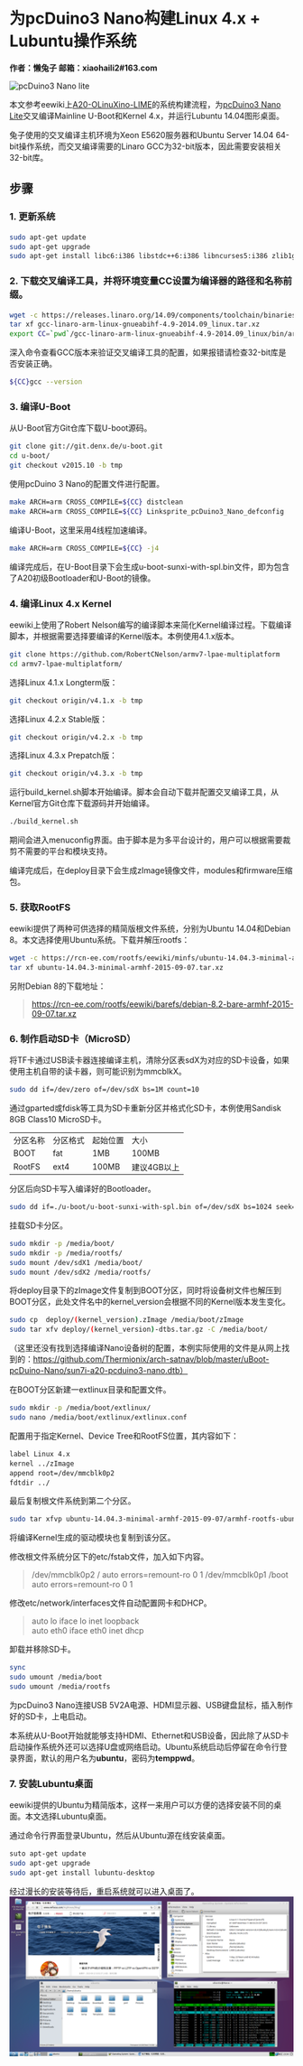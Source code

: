 # 为pcDuino3  Nano构建Linux 4.x + Lubuntu操作系统
**作者：懒兔子
邮箱：xiaohaili2#163.com**

![pcDuino3 Nano lite](http://www.linksprite.com/wp-content/uploads/2015/05/pcduino3nano_lite1.jpg)

本文参考eewiki上[A20-OLinuXino-LIME](https://eewiki.net/display/linuxonarm/A20-OLinuXino-LIME)的系统构建流程，为[pcDuino3 Nano Lite](http://www.linksprite.com/linksprite-pcduino3nano-lite/)交叉编译Mainline U-Boot和Kernel 4.x，并运行Lubuntu 14.04图形桌面。

兔子使用的交叉编译主机环境为Xeon E5620服务器和Ubuntu Server 14.04 64-bit操作系统，而交叉编译需要的Linaro GCC为32-bit版本，因此需要安装相关32-bit库。

## 步骤
### 1. 更新系统
```bash
sudo apt-get update
sudo apt-get upgrade
sudo apt-get install libc6:i386 libstdc++6:i386 libncurses5:i386 zlib1g:i386
```
### 2. 下载交叉编译工具，并将环境变量CC设置为编译器的路径和名称前缀。
```bash
wget -c https://releases.linaro.org/14.09/components/toolchain/binaries/gcc-linaro-arm-linux-gnueabihf-4.9-2014.09_linux.tar.xz
tar xf gcc-linaro-arm-linux-gnueabihf-4.9-2014.09_linux.tar.xz
export CC=`pwd`/gcc-linaro-arm-linux-gnueabihf-4.9-2014.09_linux/bin/arm-linux-gnueabihf-
```
深入命令查看GCC版本来验证交叉编译工具的配置，如果报错请检查32-bit库是否安装正确。
```bash
${CC}gcc --version
```

### 3. 编译U-Boot
从U-Boot官方Git仓库下载U-boot源码。
```bash
git clone git://git.denx.de/u-boot.git
cd u-boot/
git checkout v2015.10 -b tmp
```
使用pcDuino 3 Nano的配置文件进行配置。
```bash
make ARCH=arm CROSS_COMPILE=${CC} distclean
make ARCH=arm CROSS_COMPILE=${CC} Linksprite_pcDuino3_Nano_defconfig
```
编译U-Boot，这里采用4线程加速编译。
```bash
make ARCH=arm CROSS_COMPILE=${CC} -j4
```
编译完成后，在U-Boot目录下会生成u-boot-sunxi-with-spl.bin文件，即为包含了A20初级Bootloader和U-Boot的镜像。

### 4. 编译Linux 4.x Kernel

eewiki上使用了Robert Nelson编写的编译脚本来简化Kernel编译过程。下载编译脚本，并根据需要选择要编译的Kernel版本。本例使用4.1.x版本。

```bash
git clone https://github.com/RobertCNelson/armv7-lpae-multiplatform
cd armv7-lpae-multiplatform/
```

选择Linux 4.1.x Longterm版：
```bash
git checkout origin/v4.1.x -b tmp
```

选择Linux 4.2.x Stable版：
```bash
git checkout origin/v4.2.x -b tmp
```
选择Linux 4.3.x Prepatch版：
```bash
git checkout origin/v4.3.x -b tmp
```
运行build_kernel.sh脚本开始编译。脚本会自动下载并配置交叉编译工具，从Kernel官方Git仓库下载源码并开始编译。
```bash
./build_kernel.sh
```

期间会进入menuconfig界面。由于脚本是为多平台设计的，用户可以根据需要裁剪不需要的平台和模块支持。

编译完成后，在deploy目录下会生成zImage镜像文件，modules和firmware压缩包。

### 5. 获取RootFS
eewiki提供了两种可供选择的精简版根文件系统，分别为Ubuntu 14.04和Debian 8。本文选择使用Ubuntu系统。下载并解压rootfs：

```bash
wget -c https://rcn-ee.com/rootfs/eewiki/minfs/ubuntu-14.04.3-minimal-armhf-2015-09-07.tar.xz
tar xf ubuntu-14.04.3-minimal-armhf-2015-09-07.tar.xz
```

另附Debian 8的下载地址：
> https://rcn-ee.com/rootfs/eewiki/barefs/debian-8.2-bare-armhf-2015-09-07.tar.xz

### 6. 制作启动SD卡（MicroSD）
将TF卡通过USB读卡器连接编译主机，清除分区表sdX为对应的SD卡设备，如果使用主机自带的读卡器，则可能识别为mmcblkX。

```bash
sudo dd if=/dev/zero of=/dev/sdX bs=1M count=10
```

通过gparted或fdisk等工具为SD卡重新分区并格式化SD卡，本例使用Sandisk 8GB Class10 MicroSD卡。
<table>
   <tr>
      <td>分区名称</td>
      <td>分区格式</td>
      <td>起始位置</td>
      <td>大小</td>
   </tr>
   <tr>
      <td>BOOT</td>
      <td>fat</td>
      <td>1MB</td>
      <td>100MB</td>
   </tr>
   <tr>
      <td>RootFS</td>
      <td>ext4</td>
      <td>100MB</td>
      <td>建议4GB以上</td>
   </tr>
</table>

分区后向SD卡写入编译好的Bootloader。
```bash
sudo dd if=./u-boot/u-boot-sunxi-with-spl.bin of=/dev/sdX bs=1024 seek=8
```

挂载SD卡分区。
```bash
sudo mkdir -p /media/boot/
sudo mkdir -p /media/rootfs/
sudo mount /dev/sdX1 /media/boot/
sudo mount /dev/sdX2 /media/rootfs/
```
将deploy目录下的zImage文件复制到BOOT分区，同时将设备树文件也解压到BOOT分区，此处文件名中的kernel_version会根据不同的Kernel版本发生变化。
```bash
sudo cp  deploy/(kernel_version).zImage /media/boot/zImage
sudo tar xfv deploy/(kernel_version)-dtbs.tar.gz -C /media/boot/
```
（这里还没有找到选择编译Nano设备树的配置，本例实际使用的文件是从网上找到的：https://github.com/Thermionix/arch-satnav/blob/master/uBoot-pcDuino-Nano/sun7i-a20-pcduino3-nano.dtb）

在BOOT分区新建一extlinux目录和配置文件。
```bash
sudo mkdir -p /media/boot/extlinux/
sudo nano /media/boot/extlinux/extlinux.conf
```
配置用于指定Kernel、Device Tree和RootFS位置，其内容如下：
```bash
label Linux 4.x
kernel ../zImage
append root=/dev/mmcblk0p2
fdtdir ../
```
最后复制根文件系统到第二个分区。
```bash
sudo tar xfvp ubuntu-14.04.3-minimal-armhf-2015-09-07/armhf-rootfs-ubuntu-trusty.tar –C /media/rootfs
```
将编译Kernel生成的驱动模块也复制到该分区。

修改根文件系统分区下的etc/fstab文件，加入如下内容。
> /dev/mmcblk0p2  /      auto  errors=remount-ro  0  1
> /dev/mmcblk0p1  /boot  auto  errors=remount-ro  0  1

修改etc/network/interfaces文件自动配置网卡和DHCP。
> auto lo
> iface lo inet loopback  
> auto eth0
> iface eth0 inet dhcp

卸载并移除SD卡。
```bash
sync
sudo umount /media/boot
sudo umount /media/rootfs
```

为pcDuino3 Nano连接USB  5V2A电源、HDMI显示器、USB键盘鼠标，插入制作好的SD卡，上电启动。

本系统从U-Boot开始就能够支持HDMI、Ethernet和USB设备，因此除了从SD卡启动操作系统外还可以选择U盘或网络启动。Ubuntu系统启动后停留在命令行登录界面，默认的用户名为**ubuntu**，密码为**temppwd**。

### 7.  安装Lubuntu桌面
eewiki提供的Ubuntu为精简版本，这样一来用户可以方便的选择安装不同的桌面。本文选择Lubuntu桌面。

通过命令行界面登录Ubuntu，然后从Ubuntu源在线安装桌面。
```bash
suto apt-get update
sudo apt-get upgrade
sudo apt-get install lubuntu-desktop
```
经过漫长的安装等待后，重启系统就可以进入桌面了。
![lubuntu](/images/lubuntu.png)
